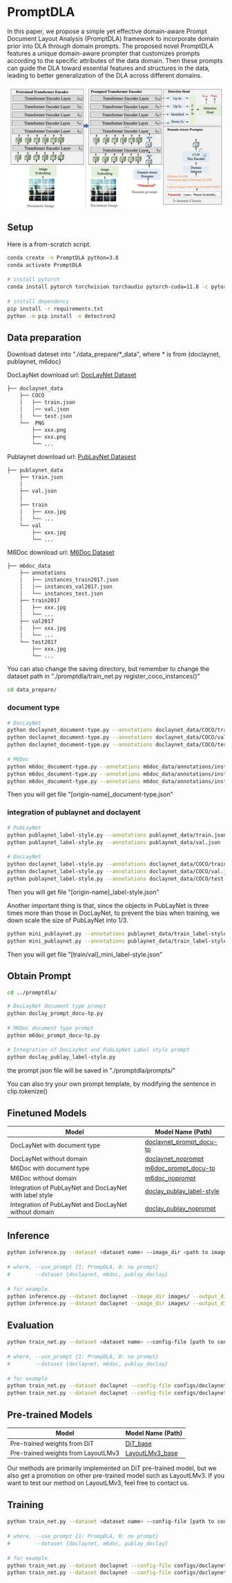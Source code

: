 # PromptDLA

In this paper, we propose a simple yet effective domain-aware
Prompt Document Layout Analysis (PromptDLA) framework to incorporate domain prior into DLA through domain prompts. The
proposed novel PromptDLA features a unique domain-aware prompter that customizes prompts according to the specific
attributes of the data domain. Then these prompts can guide the DLA toward essential features and structures in the
data, leading to better generalization of the DLA across different domains.

![](architecture.png)

## Setup

Here is a from-scratch script.

```bash
conda create -n PromptDLA python=3.8
conda activate PromptDLA

# install pytorch
conda install pytorch torchvision torchaudio pytorch-cuda=11.8 -c pytorch -c nvidia

# install dependency 
pip install -r requirements.txt
python -m pip install -e detectron2
```

## Data preparation

Download dateset into "./data_prepare/*_data", where * is from {doclaynet, publaynet, m6doc}

DocLayNet download url: [DocLayNet Dataset](https://developer.ibm.com/exchanges/data/all/doclaynet/)

```
├── doclaynet_data
    ├── COCO
    │   ├── train.json
    │   │── val.json
    │   └── test.json
    └──  PNG
        ├── xxx.png
        ├── xxx.png
        └── ...
```

Publaynet download url: [PubLayNet Datasest](https://developer.ibm.com/exchanges/data/all/publaynet/)

```
├── publaynet_data
    ├── train.json
    │  
    ├── val.json
    │  
    ├── train
    │   ├── xxx.jpg
    │   └── ...
    └── val
        ├── xxx.jpg
        └── ...
```

M6Doc download url: [M6Doc Dataset](https://github.com/HCIILAB/M6Doc)

```
├── m6doc_data
    ├── annotations
    │   ├── instances_train2017.json
    │   │── instances_val2017.json
    │   └── instances_test.json
    ├── train2017
    │   ├── xxx.jpg
    │   └── ...
    ├── val2017
    │   ├── xxx.jpg
    │   └── ...
    └── test2017
        ├── xxx.jpg
        └── ...

```

You can also change the saving directory, but remember to change the dataset path in "./promptdla/train_net.py
register_coco_instances()"

```bash
cd data_prepare/
```

### document type

```bash
# DocLayNet
python doclaynet_document-type.py --annotations doclaynet_data/COCO/train.json
python doclaynet_document-type.py --annotations doclaynet_data/COCO/val.json
python doclaynet_document-type.py --annotations doclaynet_data/COCO/test.json

# M6Doc
python m6doc_document-type.py --annotations m6doc_data/annotations/instances_train2017.json
python m6doc_document-type.py --annotations m6doc_data/annotations/instances_val2017.json
python m6doc_document-type.py --annotations m6doc_data/annotations/instances_test2017.json
```

Then you will get file "[origin-name]_document-type.json"

### integration of publaynet and doclayent

```bash
# PubLayNet
python publaynet_label-style.py --annotations publaynet_data/train.json
python publaynet_label-style.py --annotations publaynet_data/val.json

# DocLayNet
python doclaynet_label-style.py --annotations doclaynet_data/COCO/train.json
python doclaynet_label-style.py --annotations doclaynet_data/COCO/val.json
python publaynet_label-style.py --annotations doclaynet_data/COCO/test.json
```

Then you will get file "[origin-name]_label-style.json"

Another important thing is that, since the objects in PubLayNet is three times more than those in DocLayNet, to prevent
the bias when training, we down scale the size of PubLayNet into 1/3.

```bash
python mini_publaynet.py --annotations publaynet_data/train_label-style.json
python mini_publaynet.py --annotations publaynet_data/train_label-style.json
```
Then you will get file "[train/val]_mini_label-style.json"
## Obtain Prompt

```bash
cd ../promptdla/
```

```bash
# DocLayNet document type prompt
python doclay_prompt_docu-tp.py

# M6Doc document type prompt
python m6doc_prompt_docu-tp.py

# Integration of DocLayNet and PubLayNet Label style prompt
python doclay_publay_label-style.py
```

the prompt json file will be saved in "./promptdla/prompts/"

You can also try your own prompt template,
by modifying the sentence in clip.tokenize()

## Finetuned Models

| Model                                                   | Model Name (Path)             | 
|---------------------------------------------------------|-------------------------------|
| DocLayNet with document type                            | [doclaynet_prompt_docu-tp]()  |
| DocLayNet without domain                                | [doclaynet_noprompt]()        |
| M6Doc with document type                                | [m6doc_prompt_docu-tp]()      |
| M6Doc without domain                                    | [m6doc_noprompt]()            |
| Integration of PubLayNet and DocLayNet with label style | [doclay_publay_label-style]() |
| Integration of PubLayNet and DocLayNet without domain   | [doclay_publay_noprompt]()    |

## Inference

```bash
python inference.py --dataset <dataset name> --image_dir <path to image dir> --output_dir <path to save dir> --config <path to config file> --use_prompt 1 --prompt_file <path to prompt> MODEL.WEIGHTS <path to finetuned model>

# where, --use_prompt {1: PrompDLA, 0: no prompt}
#        --dataset {doclaynet, m6doc, publay_doclay}

# for example
python inference.py --dataset doclaynet --image_dir images/ --output_dir inferred_images/ --config configs/doclaynet_configs/cascade/cascade_dit_base.yaml --use_prompt 1 --prompt_file prompts/Doclay_doc-ty.json -- MODEL.WEIGHTS weights/doclay_prompt.pth
python inference.py --dataset doclaynet --image_dir images/ --output_dir inferred_images/ --config configs/doclaynet_configs/cascade/cascade_dit_base.yaml --use_prompt 0 -- MODEL.WEIGHTS weights/doclay_prompt.pth
```

## Evaluation

```bash
python train_net.py --dataset <dataset name> --config-file [path to config file] --eval-only --num-gpus 8 --use_prompt 1 --prompt_file <path to prompt> MODEL.WEIGHTS <path to finetuned model> OUTPUT_DIR <your_output_dir> 

# where, --use_prompt {1: PrompDLA, 0: no prompt}
#        --dataset {doclaynet, m6doc, publay_doclay}

# for example
python train_net.py --dataset doclaynet --config-file configs/doclaynet_configs/cascade/cascade_dit_base.yaml --eval-only --num-gpus 8 --use_prompt 1 --prompt_file prompts/Doclay_doc-ty.json MODEL.WEIGHTS weights/doclay_prompt.pth OUTPUT_DIR evaluation/doclaynet/prompt
python train_net.py --dataset doclaynet --config-file configs/doclaynet_configs/cascade/cascade_dit_base.yaml --eval-only --num-gpus 8 --use_prompt 0 MODEL.WEIGHTS weights/doclay_prompt.pth OUTPUT_DIR evaluation/doclaynet/noprompt
```

## Pre-trained Models

| Model                               | Model Name (Path)                                                                                                                                                                                                                          | 
|-------------------------------------|--------------------------------------------------------------------------------------------------------------------------------------------------------------------------------------------------------------------------------------------|
| Pre-trained weights from DiT        | [DiT_base](https://layoutlm.blob.core.windows.net/dit/dit-pts/dit-base-224-p16-500k-62d53a.pth?sv=2022-11-02&ss=b&srt=o&sp=r&se=2033-06-08T16:48:15Z&st=2023-06-08T08:48:15Z&spr=https&sig=a9VXrihTzbWyVfaIDlIT1Z0FoR1073VB0RLQUMuudD4%3D) |
| Pre-trained weights from LayoutLMv3 | [LayoutLMv3_base](https://huggingface.co/microsoft/layoutlmv3-base)                                                                                                                                                                        |

Our methods are primarily implemented on DiT pre-trained model, but we also get a promotion on other pre-trained model
such as LayoutLMv3. If you want to test our method on LayoutLMv3, feel free to contact us.

## Training

```bash
python train_net.py --dataset <dataset name> --config-file [path to config file] --num-gpus 8 --use_prompt 1 --prompt_file <path to prompt> MODEL.WEIGHTS <path to pre-trained model> OUTPUT_DIR <your_output_dir> 

# where, --use_prompt {1: PrompDLA, 0: no prompt}
#        --dataset {doclaynet, m6doc, publay_doclay}

# for example
python train_net.py --dataset doclaynet --config-file configs/doclaynet_configs/cascade/cascade_dit_base.yaml --num-gpus 8 --use_prompt 1 --prompt_file prompts/Doclay_doc-ty.json MODEL.WEIGHTS weights/dit-base-224-p16-500k-62d53a.pth OUTPUT_DIR finetune/doclaynet/prompt
python train_net.py --dataset doclaynet --config-file configs/doclaynet_configs/cascade/cascade_dit_base.yaml --num-gpus 8 --use_prompt 0 MODEL.WEIGHTS weights/dit-base-224-p16-500k-62d53a.pth OUTPUT_DIR finetune/doclaynet/noprompt
```


